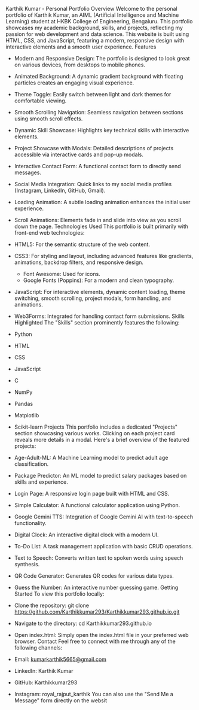 
Karthik Kumar - Personal Portfolio
Overview
Welcome to the personal portfolio of Karthik Kumar, an AIML (Artificial Intelligence and Machine Learning) student at HKBK College of Engineering, Bengaluru. This portfolio showcases my academic background, skills, and projects, reflecting my passion for web development and data science.
This website is built using HTML, CSS, and JavaScript, featuring a modern, responsive design with interactive elements and a smooth user experience.
Features
 * Modern and Responsive Design: The portfolio is designed to look great on various devices, from desktops to mobile phones.
 * Animated Background: A dynamic gradient background with floating particles creates an engaging visual experience.
 * Theme Toggle: Easily switch between light and dark themes for comfortable viewing.
 * Smooth Scrolling Navigation: Seamless navigation between sections using smooth scroll effects.
 * Dynamic Skill Showcase: Highlights key technical skills with interactive elements.
 * Project Showcase with Modals: Detailed descriptions of projects accessible via interactive cards and pop-up modals.
 * Interactive Contact Form: A functional contact form to directly send messages.
 * Social Media Integration: Quick links to my social media profiles (Instagram, LinkedIn, GitHub, Gmail).
 * Loading Animation: A subtle loading animation enhances the initial user experience.
 * Scroll Animations: Elements fade in and slide into view as you scroll down the page.
Technologies Used
This portfolio is built primarily with front-end web technologies:
 * HTML5: For the semantic structure of the web content.
 * CSS3: For styling and layout, including advanced features like gradients, animations, backdrop filters, and responsive design.
   * Font Awesome: Used for icons.
   * Google Fonts (Poppins): For a modern and clean typography.
 * JavaScript: For interactive elements, dynamic content loading, theme switching, smooth scrolling, project modals, form handling, and animations.
 * Web3Forms: Integrated for handling contact form submissions.
Skills Highlighted
The "Skills" section prominently features the following:
 * Python
 * HTML
 * CSS
 * JavaScript
 * C
 * NumPy
 * Pandas
 * Matplotlib
 * Scikit-learn
Projects
This portfolio includes a dedicated "Projects" section showcasing various works. Clicking on each project card reveals more details in a modal. Here's a brief overview of the featured projects:
 * Age-Adult-ML: A Machine Learning model to predict adult age classification.
 * Package Predictor: An ML model to predict salary packages based on skills and experience.
 * Login Page: A responsive login page built with HTML and CSS.
 * Simple Calculator: A functional calculator application using Python.
 * Google Gemini TTS: Integration of Google Gemini AI with text-to-speech functionality.
 * Digital Clock: An interactive digital clock with a modern UI.
 * To-Do List: A task management application with basic CRUD operations.
 * Text to Speech: Converts written text to spoken words using speech synthesis.
 * QR Code Generator: Generates QR codes for various data types.
 * Guess the Number: An interactive number guessing game.
Getting Started
To view this portfolio locally:
 * Clone the repository:
   git clone https://github.com/Karthikkumar293/Karthikkumar293.github.io.git

 * Navigate to the directory:
   cd Karthikkumar293.github.io

 * Open index.html: Simply open the index.html file in your preferred web browser.
Contact
Feel free to connect with me through any of the following channels:
 * Email: kumarkarthik5665@gmail.com
 * LinkedIn: Karthik Kumar
 * GitHub: Karthikkumar293
 * Instagram: royal_rajput_karthik
You can also use the "Send Me a Message" form directly on the websit
